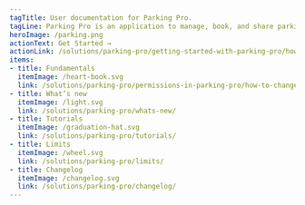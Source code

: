 ```yaml
---
tagTitle: User documentation for Parking Pro.
tagLine: Parking Pro is an application to manage, book, and share parking spaces from Microsoft Teams. The app is designed to adapt to any parking place, regardless of the type and number of places. Whether you’re a small hotel or a large company, you can modify the app as per your needs.
heroImage: /parking.png
actionText: Get Started →
actionLink: /solutions/parking-pro/getting-started-with-parking-pro/how-to-check-the-parking-pro-unique-identifier-(id)-/
items:
- title: Fundamentals​
  itemImage: /heart-book.svg
  link: /solutions/parking-pro/permissions-in-parking-pro/how-to-change-the-permission-to-make-changes-to-parking-pro-/
- title: What’s new
  itemImage: /light.svg
  link: /solutions/parking-pro/whats-new/
- title: Tutorials
  itemImage: /graduation-hat.svg
  link: /solutions/parking-pro/tutorials/
- title: Limits
  itemImage: /wheel.svg
  link: /solutions/parking-pro/limits/
- title: Changelog
  itemImage: /changelog.svg
  link: /solutions/parking-pro/changelog/
---
```


<Overview />
<Intercom />
<Hubspot />
<Clarity />
<GoogleAnalytics />